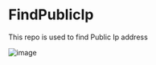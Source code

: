 # FindPublicIp
This repo is used to find Public Ip address

![image](https://github.com/user-attachments/assets/80cf0741-827e-4470-a201-b4444ed14e2a)
